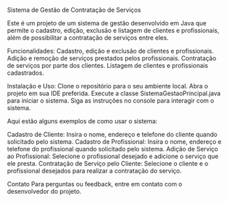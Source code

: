 Sistema de Gestão de Contratação de Serviços

Este é um projeto de um sistema de gestão desenvolvido em Java que permite o cadastro, edição, exclusão e listagem de clientes e profissionais, além de possibilitar a contratação de serviços entre eles.

Funcionalidades:
Cadastro, edição e exclusão de clientes e profissionais.
Adição e remoção de serviços prestados pelos profissionais.
Contratação de serviços por parte dos clientes.
Listagem de clientes e profissionais cadastrados.

Instalação e Uso:
Clone o repositório para o seu ambiente local.
Abra o projeto em sua IDE preferida.
Execute a classe SistemaGestaoPrincipal.java para iniciar o sistema.
Siga as instruções no console para interagir com o sistema.

Aqui estão alguns exemplos de como usar o sistema:

Cadastro de Cliente:
Insira o nome, endereço e telefone do cliente quando solicitado pelo sistema.
Cadastro de Profissional:
Insira o nome, endereço e telefone do profissional quando solicitado pelo sistema.
Adição de Serviço ao Profissional:
Selecione o profissional desejado e adicione o serviço que ele presta.
Contratação de Serviço pelo Cliente:
Selecione o cliente e o profissional desejados para realizar a contratação do serviço.

Contato
Para perguntas ou feedback, entre em contato com o desenvolvedor do projeto.
